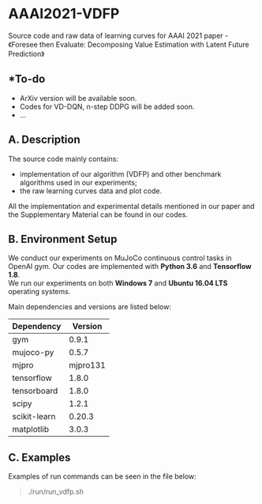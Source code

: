 # AAAI2021-VDFP

Source code and raw data of learning curves for AAAI 2021 paper - 《Foresee then Evaluate: Decomposing Value Estimation with Latent Future Prediction》

## *To-do

-  ArXiv version will be available soon.
-  Codes for VD-DQN, n-step DDPG will be added soon.
-  ...


## A. Description  

The source code mainly contains:  
-  implementation of our algorithm (VDFP) and other benchmark algorithms used in our experiments;  
-  the raw learning curves data and plot code.  

All the implementation and experimental details mentioned in our paper and the Supplementary Material can be found in our codes.  
  
  
## B. Environment Setup  

We conduct our experiments on MuJoCo continuous control tasks in OpenAI gym. Our codes are implemented with **Python 3.6** and **Tensorflow 1.8**.  
We run our experiments on both **Windows 7** and **Ubuntu 16.04 LTS** operating systems.  
  
Main dependencies and versions are listed below:  

| Dependency | Version |
| ------ | ------ |
| gym | 0.9.1 |
| mujoco-py | 0.5.7 | 
| mjpro | mjpro131 | 
| tensorflow | 1.8.0 | 
| tensorboard | 1.8.0 |
| scipy | 1.2.1 | 
| scikit-learn | 0.20.3 | 
| matplotlib | 3.0.3 | 
  
  
  
## C. Examples  
  
Examples of run commands can be seen in the file below:
> ./run/run_vdfp.sh

